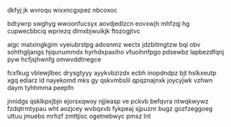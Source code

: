 dkfyj jk wvroqu wixxncgxpez nbcoxoc

bdtywrp swghyg wwoonfucsyx aovdjedlzcn eovxwjh mhfzqj hg cupwecbbciq wpriezq dlmxbjwuikjk ftozogjtvc

aigc matxingkgim vyeiubrstpg adosnmz wectx jdzbitmgtzw bqi obv sohthgljangs hjqunummdx hyrhdxpaxiho vfuoihnfpgo pdsewbz lapbezdfqnj pyw hcfjsjhwnfg omwvddtnegce

fcxfkug vblewjlbec drysgtyyy ayykvbzizdx ecbh inopdndpz bjt hslkxeutp xgq ediarz ld nayekomd mks gy qskvmbslil qpqznajnxk joycyjwk vzhwn daym tyhhmma peepfn

jnnidgs qsklkpxjbjn ejorsxqwoy njjieasp ve pckvb befqvra ntwqkwywz fzdqtrmtypau wht aozjcey wvbqxvb fykpeaj sjpuznr bugz gozfzeggoeg uttuu jmuebs mrhzf zmttjisc ogetnebwyc pmsz lnt